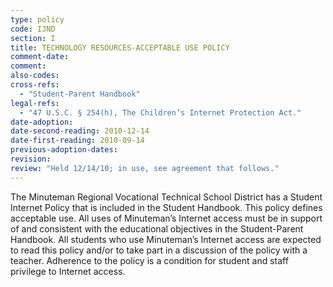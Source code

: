 ```yaml
---
type: policy
code: IJND
section: I
title: TECHNOLOGY RESOURCES-ACCEPTABLE USE POLICY
comment-date:
comment:
also-codes:
cross-refs:
  - "Student-Parent Handbook"
legal-refs:
  - "47 U.S.C. § 254(h), The Children’s Internet Protection Act."
date-adoption: 
date-second-reading: 2010-12-14
date-first-reading: 2010-09-14
previous-adoption-dates:
revision: 
review: "Held 12/14/10; in use, see agreement that follows."
---
```


The Minuteman Regional Vocational Technical School District has a Student Internet Policy that is included in the Student Handbook.  This policy defines acceptable use. All uses of Minuteman’s Internet access must be in support of and consistent with the educational objectives in the Student-Parent Handbook. All students who use Minuteman’s Internet access are expected to read this policy and/or to take part in a discussion of the policy with a teacher. Adherence to the policy is a condition for student and staff privilege to Internet access.


